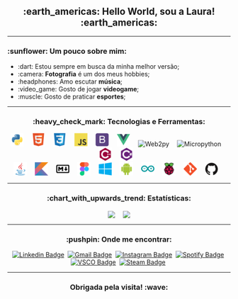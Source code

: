 <!--
**fslaurafs/fslaurafs** is a ✨ _special_ ✨ repository because its `README.md` (this file) appears on your GitHub profile.

### Hi there 👋

Here are some ideas to get you started:

- 🔭 I’m currently working on ...
- 🌱 I’m currently learning ...
- 👯 I’m looking to collaborate on ...
- 🤔 I’m looking for help with ...
- 💬 Ask me about ...
- 📫 How to reach me: ...
- 😄 Pronouns: ...
- ⚡ Fun fact: ...
-->

<h2 align="center"> :earth_americas: Hello World, sou a Laura! :earth_americas:</h2>

<hr>

<!--<img src="https://raw.githubusercontent.com/MicaelliMedeiros/micaellimedeiros/master/image/computer-illustration.png" min-width="300px" max-width="300px" width="300px" align="right" alt="Computer">-->
<!-- Gameboy: <img align="right" src="https://i.pinimg.com/originals/99/f3/4b/99f34ba8bba634ec75b26b56a207e489.gif" height="200"/> -->
<!-- Neon: <img align="right" src="https://media3.giphy.com/avatars/dianapietrzyk/wWrk0vNBjwQp.gif" height="250"/> -->
<!-- Shark: <img align="right" src="https://images.gamebanana.com/img/ico/sprays/56f1b98f78477.gif" height="250"/> -->

<h3> :sunflower: Um pouco sobre mim: </h3>

<ul>
    <li> :dart: Estou sempre em busca da minha melhor versão;</li>
    <li> :camera: <strong>Fotografia</strong> é um dos meus hobbies;</li>
    <li> :headphones: Amo escutar <strong>música</strong>;</li>
    <li> :video_game: Gosto de jogar <strong>videogame</strong>;</li>
    <li> :muscle: Gosto de praticar <strong>esportes</strong>;</li>
</ul>

<hr>

<h3 align="center"> :heavy_check_mark: Tecnologias e Ferramentas: </h3>
<p align="center">
    <img src="https://raw.githubusercontent.com/devicons/devicon/master/icons/python/python-original.svg" alt="Python" height="30"/>&emsp;
    <img src="https://raw.githubusercontent.com/devicons/devicon/master/icons/html5/html5-original.svg" alt="HTML5" height="30"/>&emsp;
    <img src="https://raw.githubusercontent.com/devicons/devicon/master/icons/css3/css3-original.svg" alt="CSS3" height="30"/>&emsp;
    <img src="https://raw.githubusercontent.com/devicons/devicon/master/icons/javascript/javascript-original.svg" alt="JavaScript" height="30"/>&emsp;
    <img src="https://raw.githubusercontent.com/devicons/devicon/master/icons/bootstrap/bootstrap-plain.svg" alt="Bootstrap" height="30"/>&emsp;
    <img src="https://raw.githubusercontent.com/devicons/devicon/master/icons/vuejs/vuejs-original.svg" alt="Vuejs" height="30"/>&emsp;
    <img src="https://fossies.org/linux/web2py/extras/icons/web2py.gif" alt="Web2py" height="30"/>&emsp;
    <img src="https://upload.wikimedia.org/wikipedia/commons/a/a5/MicroPython_new_logo.jpg" alt="Micropython" height="30"/>&emsp;
    <img src="https://raw.githubusercontent.com/devicons/devicon/00f02ef57fb7601fd1ddcc2fe6fe670fef3ae3e4/icons/cplusplus/cplusplus-plain.svg" alt="C++" height="30"/>&emsp;
    <img src="https://raw.githubusercontent.com/devicons/devicon/master/icons/csharp/csharp-plain.svg" alt="C#" height="30"/>&emsp;
    <br>
    <img src="https://raw.githubusercontent.com/devicons/devicon/master/icons/java/java-original.svg" alt="Java" height="30"/>&emsp;
    <img src="https://raw.githubusercontent.com/devicons/devicon/master/icons/kotlin/kotlin-original.svg" alt="Kotlin" height="30"/>&emsp;
    <img src="https://raw.githubusercontent.com/devicons/devicon/00f02ef57fb7601fd1ddcc2fe6fe670fef3ae3e4/icons/markdown/markdown-original.svg" alt="Markdown" height="30"/>&emsp;
    <img src="https://raw.githubusercontent.com/devicons/devicon/master/icons/figma/figma-original.svg" alt="Figma" height="30"/>&emsp;
    <img src="https://raw.githubusercontent.com/devicons/devicon/00f02ef57fb7601fd1ddcc2fe6fe670fef3ae3e4/icons/windows8/windows8-original.svg" alt="Windows" height="30"/>&emsp;
    <img src="https://raw.githubusercontent.com/devicons/devicon/master/icons/android/android-original.svg" alt="Android" height="30"/>&emsp;
    <img src="https://raw.githubusercontent.com/devicons/devicon/master/icons/arduino/arduino-original.svg" alt="Arduino" height="30"/>&emsp;
    <img src="https://raw.githubusercontent.com/devicons/devicon/master/icons/raspberrypi/raspberrypi-original.svg" alt="Raspberry" height="30"/>&emsp;
    <img src="https://raw.githubusercontent.com/devicons/devicon/00f02ef57fb7601fd1ddcc2fe6fe670fef3ae3e4/icons/git/git-plain.svg" alt="Git" height="30"/>&emsp;
    <img src="https://raw.githubusercontent.com/devicons/devicon/00f02ef57fb7601fd1ddcc2fe6fe670fef3ae3e4/icons/github/github-original.svg" alt="Github" height="30"/>&emsp;
</p>

<hr>

<div align="center">
    <h3 align="center"> :chart_with_upwards_trend: Estatísticas: </h3>
    <img align='center' min-width="390px" max-width="390px" width="390px" src="https://github-readme-stats.vercel.app/api?username=fslaurafs&show_icons=true&theme=midnight-purple&cache_seconds=2500">&emsp;
    <img align='center' min-width="330px" max-width="330px" width="330px" src="https://github-readme-stats.vercel.app/api/top-langs/?username=fslaurafs&hide=html&layout=compact&theme=midnight-purple&cache_seconds=2500">
</div>

<hr>

<h3 align="center"> :pushpin: Onde me encontrar: </h3>

<div align="center">
    
[![Linkedin Badge](https://img.shields.io/badge/LINKEDIN--0077b5?style=for-the-badge&logo=linkedin&logoColor=0077b5)](https://www.linkedin.com/in/laurafernandessorato/)&nbsp;
[![Gmail Badge](https://img.shields.io/badge/GMAIL--ea4335?style=for-the-badge&logo=gmail&logoColor=ea4335&link=mailto:larafernandessorato@gmail.com)](mailto:larafernandessorato@gmail.com)&nbsp;
[![Instagram Badge](https://img.shields.io/badge/INSTAGRAM--e4405f?style=for-the-badge&logo=instagram&logoColor=e4405f)](https://www.instagram.com/fslaurafs/)&nbsp;
[![Spotify Badge](https://img.shields.io/badge/SPOTIFY--1ed760?style=for-the-badge&logo=spotify&logoColor=1ed760)](https://open.spotify.com/user/laura.sorato)&nbsp;
[![VSCO Badge](https://img.shields.io/badge/VSCO--b5b5b6?style=for-the-badge&logo=vsco&logoColor=b5b5b6)](https://vsco.co/fslaurafs/gallery)&nbsp;
[![Steam Badge](https://img.shields.io/badge/STEAM--17405b?style=for-the-badge&logo=steam&logoColor=17405b)](https://steamcommunity.com/id/fslaurafs/)&nbsp;

</div>
    
<hr>

<h3 align="center"> Obrigada pela visita! :wave: </h3>

